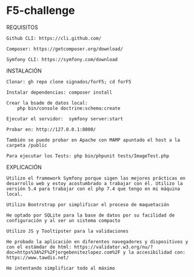 # F5-challenge

REQUISITOS

    Github CLI: https://cli.github.com/

    Composer: https://getcomposer.org/download/

    Symfony CLI: https://symfony.com/download

INSTALACIÓN

    Clonar: gh repo clone signados/forF5; cd forF5

    Instalar dependencias: composer install

    Crear la bsade de datos local:
        php bin/console doctrine:schema:create

    Ejecutar el servidor:  symfony server:start

    Probar en: http://127.0.0.1:8000/

    También se puede probar en Apache con MAMP apuntado el host a la carpeta /public

    Para ejecutar los Tests: php bin/phpunit tests/ImageTest.php

EXPLICACIÓN

    Utilizo el framework Symfony porque sigen las mejores prácticas en desarrollo web y estoy acostumbrado a trabajar con él. Utilizo la versión 5.4 para trabajar con el php 7.4 que tengo en mi máquina local.
    
    Utilizo Bootrstrap por simplificar el proceso de maquetación

    He optado por SQLite para la base de datos por su facilidad de configuración y al ser un sistema compacto

    Utilizo JS y Tooltipster para la validaciones

    He probado la aplicación en diferentes navegadores y dispositivos y con el estámdar de html: https://validator.w3.org/nu/?doc=https%3A%2F%2Fjorgebenitezlopez.com%2F y la accesibilidad con: https://www.tawdis.net/

    He intentando simplificar todo al máximo



